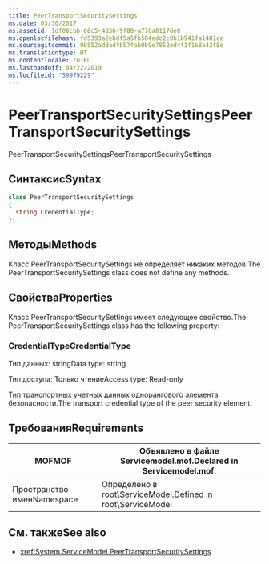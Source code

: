 ```yaml
---
title: PeerTransportSecuritySettings
ms.date: 03/30/2017
ms.assetid: 1df08cbb-68c5-4d36-9f88-a776a8117de8
ms.openlocfilehash: fd5393a2ebdf5a5fb584edc2c0b1b941fa1481ce
ms.sourcegitcommit: 9b552addadfb57fab0b9e7852ed4f1f1b8a42f8e
ms.translationtype: HT
ms.contentlocale: ru-RU
ms.lasthandoff: 04/22/2019
ms.locfileid: "59979229"
---
```

# <a name="peertransportsecuritysettings"></a><span data-ttu-id="44c90-102">PeerTransportSecuritySettings</span><span class="sxs-lookup"><span data-stu-id="44c90-102">PeerTransportSecuritySettings</span></span>
<span data-ttu-id="44c90-103">PeerTransportSecuritySettings</span><span class="sxs-lookup"><span data-stu-id="44c90-103">PeerTransportSecuritySettings</span></span>  
  
## <a name="syntax"></a><span data-ttu-id="44c90-104">Синтаксис</span><span class="sxs-lookup"><span data-stu-id="44c90-104">Syntax</span></span>  
  
```csharp
class PeerTransportSecuritySettings  
{  
  string CredentialType;  
};  
```  
  
## <a name="methods"></a><span data-ttu-id="44c90-105">Методы</span><span class="sxs-lookup"><span data-stu-id="44c90-105">Methods</span></span>  
 <span data-ttu-id="44c90-106">Класс PeerTransportSecuritySettings не определяет никаких методов.</span><span class="sxs-lookup"><span data-stu-id="44c90-106">The PeerTransportSecuritySettings class does not define any methods.</span></span>  
  
## <a name="properties"></a><span data-ttu-id="44c90-107">Свойства</span><span class="sxs-lookup"><span data-stu-id="44c90-107">Properties</span></span>  
 <span data-ttu-id="44c90-108">Класс PeerTransportSecuritySettings имеет следующее свойство.</span><span class="sxs-lookup"><span data-stu-id="44c90-108">The PeerTransportSecuritySettings class has the following property:</span></span>  
  
### <a name="credentialtype"></a><span data-ttu-id="44c90-109">CredentialType</span><span class="sxs-lookup"><span data-stu-id="44c90-109">CredentialType</span></span>  
 <span data-ttu-id="44c90-110">Тип данных: string</span><span class="sxs-lookup"><span data-stu-id="44c90-110">Data type: string</span></span>  
  
 <span data-ttu-id="44c90-111">Тип доступа: Только чтение</span><span class="sxs-lookup"><span data-stu-id="44c90-111">Access type: Read-only</span></span>  
  
 <span data-ttu-id="44c90-112">Тип транспортных учетных данных однорангового элемента безопасности.</span><span class="sxs-lookup"><span data-stu-id="44c90-112">The transport credential type of the peer security element.</span></span>  
  
## <a name="requirements"></a><span data-ttu-id="44c90-113">Требования</span><span class="sxs-lookup"><span data-stu-id="44c90-113">Requirements</span></span>  
  
|<span data-ttu-id="44c90-114">MOF</span><span class="sxs-lookup"><span data-stu-id="44c90-114">MOF</span></span>|<span data-ttu-id="44c90-115">Объявлено в файле Servicemodel.mof.</span><span class="sxs-lookup"><span data-stu-id="44c90-115">Declared in Servicemodel.mof.</span></span>|  
|---------|-----------------------------------|  
|<span data-ttu-id="44c90-116">Пространство имен</span><span class="sxs-lookup"><span data-stu-id="44c90-116">Namespace</span></span>|<span data-ttu-id="44c90-117">Определено в root\ServiceModel.</span><span class="sxs-lookup"><span data-stu-id="44c90-117">Defined in root\ServiceModel</span></span>|  
  
## <a name="see-also"></a><span data-ttu-id="44c90-118">См. также</span><span class="sxs-lookup"><span data-stu-id="44c90-118">See also</span></span>

- <xref:System.ServiceModel.PeerTransportSecuritySettings>
